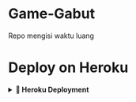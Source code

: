 # Game-Gabut
Repo mengisi waktu luang

# Deploy on Heroku
<details>
<summary><b> 🚀 Heroku Deployment</b></summary>
<br>

<h3 align="left">Klik Tombol di Bawah ini untuk Deploy di Heroku</h3>
<p align="left"><a href="https://heroku.com/deploy?template=https://github.com/Kingracing/Game-gabut"><img src="https://www.herokucdn.com/deploy/button.png" alt="Deploy to Heroku" target="_blank"/></a></p>
</details>
